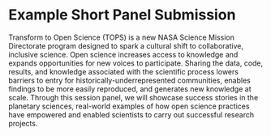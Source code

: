 # Example Short Panel Submission

Transform to Open Science (TOPS) is a new NASA Science Mission Directorate program designed to spark a cultural shift to collaborative, inclusive science. Open science increases access to knowledge and expands opportunities for new voices to participate. Sharing the data, code, results, and knowledge associated with the scientific process lowers barriers to entry for historically-underrepresented communities, enables findings to be more easily reproduced, and generates new knowledge at scale. Through this session panel, we will showcase success stories in the planetary sciences, real-world examples of how open science practices have empowered and enabled scientists to carry out successful research projects.
